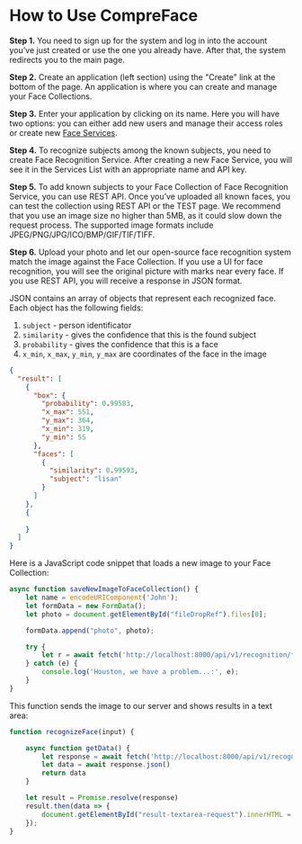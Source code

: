 # How to Use CompreFace


**Step 1.** You need to sign up for the system and log in into the account you’ve just created or use the one you already have. After that, the system redirects you to the main page.

**Step 2.** Create an application (left section) using the "Create" link at the bottom of the page. An application is where you can create and manage your Face Collections.

**Step 3.** Enter your application by clicking on its name. Here you will have two options: you can either add new users and manage 
their access roles or create new [Face Services](Face-services-and-plugins.md).

**Step 4.** To recognize subjects among the known subjects, you need to create Face Recognition Service. After creating a new Face 
Service, you will see it in the Services List with an appropriate name and API key.

**Step 5.** To add known subjects to your Face Collection of Face Recognition Service, you can use REST API. 
Once you’ve uploaded all known faces, you can test the collection using REST API or the TEST page. 
We recommend that you use an image size no higher than 5MB, as it could slow down the request process. The supported image formats include JPEG/PNG/JPG/ICO/BMP/GIF/TIF/TIFF.

**Step 6.** Upload your photo and let our open-source face recognition system match the image against the Face Collection. If you use a 
UI for face recognition, you will see the original picture with marks near every face. If you use REST API, you will receive a response in JSON format.

JSON contains an array of objects that represent each recognized face. Each object has the following fields:

1. `subject` - person identificator
2. `similarity` - gives the confidence that this is the found subject
3. `probability` - gives the confidence that this is a face
4. `x_min`, `x_max`, `y_min`, `y_max` are coordinates of the face in the image


```json
{
  "result": [
    {
      "box": {
        "probability": 0.99583,
        "x_max": 551,
        "y_max": 364,
        "x_min": 319,
        "y_min": 55
      },
      "faces": [
        {
          "similarity": 0.99593,
          "subject": "lisan"
        }
      ]
    },
    {
      
    }
  ]
}
```

Here is a JavaScript code snippet that loads a new image to your Face Collection:

```js
async function saveNewImageToFaceCollection() {
    let name = encodeURIComponent('John');
    let formData = new FormData();
    let photo = document.getElementById("fileDropRef").files[0];

    formData.append("photo", photo);

    try {
        let r = await fetch('http://localhost:8000/api/v1/recognition/faces/?subject=`${name}`', {method: "POST", body: formData});
    } catch (e) {
        console.log('Houston, we have a problem...:', e);
    }
}
```

This function sends the image to our server and shows results in a text area:

```js
function recognizeFace(input) {

    async function getData() {
        let response = await fetch('http://localhost:8000/api/v1/recognition/recognize')
        let data = await response.json()
        return data
    }

    let result = Promise.resolve(response)
    result.then(data => {
        document.getElementById("result-textarea-request").innerHTML = JSON.stringify(data);
    });
}
```
